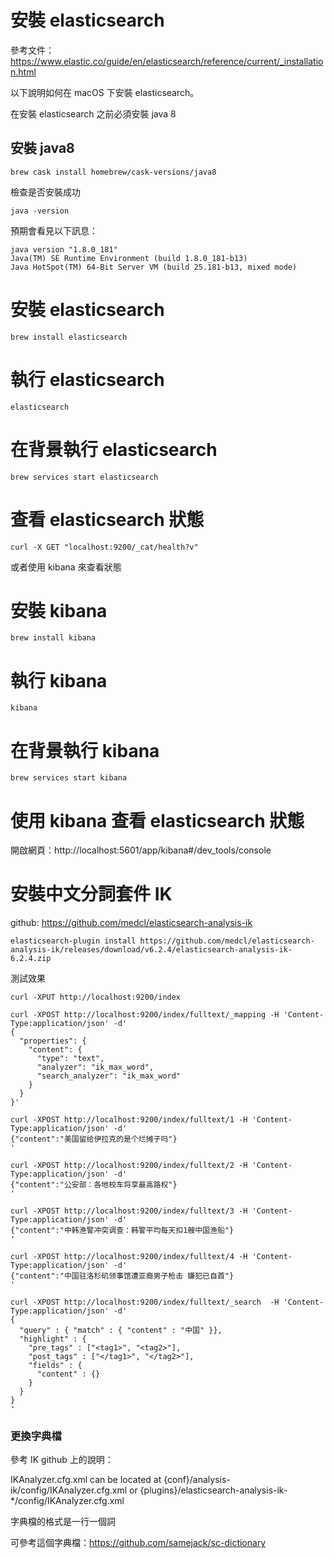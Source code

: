 # 安裝 elasticsearch

參考文件：https://www.elastic.co/guide/en/elasticsearch/reference/current/_installation.html

以下說明如何在 macOS 下安裝 elasticsearch。

在安裝 elasticsearch 之前必須安裝 java 8

## 安裝 java8

```
brew cask install homebrew/cask-versions/java8
```

檢查是否安裝成功

```
java -version
```

預期會看見以下訊息：

```
java version "1.8.0_181"
Java(TM) SE Runtime Environment (build 1.8.0_181-b13)
Java HotSpot(TM) 64-Bit Server VM (build 25.181-b13, mixed mode)
```
# 安裝 elasticsearch

```
brew install elasticsearch
```

# 執行 elasticsearch

```
elasticsearch
```

# 在背景執行 elasticsearch

```
brew services start elasticsearch
```

# 查看 elasticsearch 狀態

```
curl -X GET "localhost:9200/_cat/health?v"
```

或者使用 kibana 來查看狀態

# 安裝 kibana

```
brew install kibana
```

# 執行 kibana

```
kibana
```

# 在背景執行 kibana

```
brew services start kibana
```

# 使用 kibana 查看 elasticsearch 狀態

開啟網頁：http://localhost:5601/app/kibana#/dev_tools/console


# 安裝中文分詞套件 IK

github: https://github.com/medcl/elasticsearch-analysis-ik

```
elasticsearch-plugin install https://github.com/medcl/elasticsearch-analysis-ik/releases/download/v6.2.4/elasticsearch-analysis-ik-6.2.4.zip
```

測試效果

```
curl -XPUT http://localhost:9200/index

curl -XPOST http://localhost:9200/index/fulltext/_mapping -H 'Content-Type:application/json' -d'
{
  "properties": {
    "content": {
      "type": "text",
      "analyzer": "ik_max_word",
      "search_analyzer": "ik_max_word"
    }
  }
}'

curl -XPOST http://localhost:9200/index/fulltext/1 -H 'Content-Type:application/json' -d'
{"content":"美国留给伊拉克的是个烂摊子吗"}
'

curl -XPOST http://localhost:9200/index/fulltext/2 -H 'Content-Type:application/json' -d'
{"content":"公安部：各地校车将享最高路权"}
'

curl -XPOST http://localhost:9200/index/fulltext/3 -H 'Content-Type:application/json' -d'
{"content":"中韩渔警冲突调查：韩警平均每天扣1艘中国渔船"}
'

curl -XPOST http://localhost:9200/index/fulltext/4 -H 'Content-Type:application/json' -d'
{"content":"中国驻洛杉矶领事馆遭亚裔男子枪击 嫌犯已自首"}
'

curl -XPOST http://localhost:9200/index/fulltext/_search  -H 'Content-Type:application/json' -d'
{
  "query" : { "match" : { "content" : "中国" }},
  "highlight" : {
    "pre_tags" : ["<tag1>", "<tag2>"],
    "post_tags" : ["</tag1>", "</tag2>"],
    "fields" : {
      "content" : {}
    }
  }
}
'
```

### 更換字典檔

參考 IK github 上的說明：

IKAnalyzer.cfg.xml can be located at {conf}/analysis-ik/config/IKAnalyzer.cfg.xml or {plugins}/elasticsearch-analysis-ik-*/config/IKAnalyzer.cfg.xml

字典檔的格式是一行一個詞

可參考這個字典檔：https://github.com/samejack/sc-dictionary

